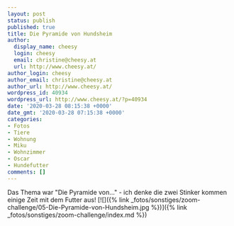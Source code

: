 ```yaml
---
layout: post
status: publish
published: true
title: Die Pyramide von Hundsheim
author:
  display_name: cheesy
  login: cheesy
  email: christine@cheesy.at
  url: http://www.cheesy.at/
author_login: cheesy
author_email: christine@cheesy.at
author_url: http://www.cheesy.at/
wordpress_id: 40934
wordpress_url: http://www.cheesy.at/?p=40934
date: '2020-03-28 08:15:38 +0000'
date_gmt: '2020-03-28 07:15:38 +0000'
categories:
- Fotos
- Tiere
- Wohnung
- Miku
- Wohnzimmer
- Oscar
- Hundefutter
comments: []
---
```

Das Thema war "Die Pyramide von..." - ich denke die zwei Stinker kommen einige Zeit mit dem Futter aus!
[![]({% link _fotos/sonstiges/zoom-challenge/05-Die-Pyramide-von-Hundsheim.jpg %})]({% link _fotos/sonstiges/zoom-challenge/index.md %})
